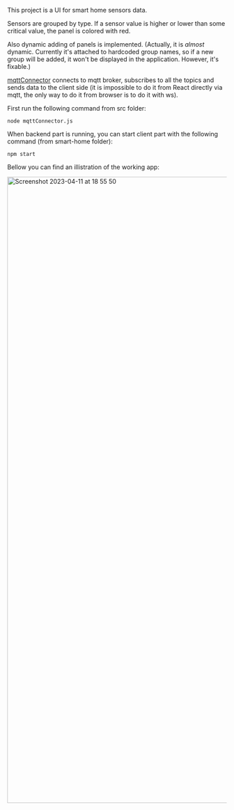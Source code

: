 This project is a UI for smart home sensors data.


Sensors are grouped by type. If a sensor value is higher or lower than some critical value, the panel is colored with red.

Also dynamic adding of panels is implemented. (Actually, it is _almost_ dynamic. Currently it's attached to hardcoded group names, so if a new group will be added, it won't be displayed in the application. However, it's fixable.)


[mqttConnector](https://github.com/alyonazakharova/smart-home/blob/main/src/mqttConnector.js) connects to mqtt broker, subscribes to all the topics and sends data to the client side (it is impossible to do it from React directly via mqtt, the only way to do it from browser is to do it with ws).

First run the following command from src folder:
```
node mqttConnector.js
```

When backend part is running, you can start client part with the following command (from smart-home folder):
```
npm start
```


Bellow you can find an illistration of the working app:

<img width="1440" alt="Screenshot 2023-04-11 at 18 55 50" src="https://user-images.githubusercontent.com/25694552/231221759-9c2195b8-acfd-4fd9-a7dc-98c2d6659271.png">
